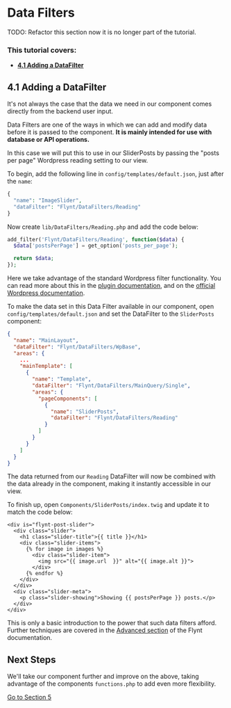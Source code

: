 # Data Filters

TODO: Refactor this section now it is no longer part of the tutorial.

<div class="alert">
  <h3>This tutorial covers:</h3>
  <ul>
    <li><strong><a href="#41-adding-a-datafilter">4.1 Adding a DataFilter</a></strong></li>
  </ul>
</div>

## 4.1 Adding a DataFilter
It's not always the case that the data we need in our component comes directly from the backend user input.

Data Filters are one of the ways in which we can add and modify data before it is passed to the component. **It is mainly intended for use with database or API operations.**

In this case we will put this to use in our SliderPosts by passing the "posts per page" Wordpress reading setting to our view.

To begin, add the following line in `config/templates/default.json`, just after the `name`:

```php
{
  "name": "ImageSlider",
  "dataFilter": "Flynt/DataFilters/Reading"
}
```

Now create `lib/DataFilters/Reading.php` and add the code below:

```php
add_filter('Flynt/DataFilters/Reading', function($data) {
  $data['postsPerPage'] = get_option('posts_per_page');

  return $data;
});
```

<p class="source-note">Here we take advantage of the standard Wordpress filter functionality. You can read more about this in the <a href="../add-link">plugin documentation</a>, and on the <a href="https://codex.wordpress.org/Plugin_API#Hooks.2C_Actions_and_Filters" target="_blank">official Wordpress documentation</a>.</p>

To make the data set in this Data Filter available in our component, open `config/templates/default.json` and set the DataFilter to the `SliderPosts` component:

```json
{
  "name": "MainLayout",
  "dataFilter": "Flynt/DataFilters/WpBase",
  "areas": {
    ...
    "mainTemplate": [
      {
        "name": "Template",
        "dataFilter": "Flynt/DataFilters/MainQuery/Single",
        "areas": {
          "pageComponents": [
            {
              "name": "SliderPosts",
              "dataFilter": "Flynt/DataFilters/Reading"
            }
          ]
        }
      }
    ]
  }
}
```

The data returned from our `Reading` DataFilter will now be combined with the data already in the component, making it instantly accessible in our view.

To finish up, open `Components/SliderPosts/index.twig` and update it to match the code below:

```twig
<div is="flynt-post-slider">
  <div class="slider">
    <h1 class="slider-title">{{ title }}</h1>
    <div class="slider-items">
      {% for image in images %}
        <div class="slider-item">
          <img src="{{ image.url  }}" alt="{{ image.alt }}">
        </div>
      {% endfor %}
    </div>
  </div>
  <div class="slider-meta">
    <p class="slider-showing">Showing {{ postsPerPage }} posts.</p>
  </div>
</div>
```

This is only a basic introduction to the power that such data filters afford. Further techniques are covered in the [Advanced section](../advanced/readme.md) of the Flynt documentation.

<div class="alert alert-steps">
  <h2>Next Steps</h2>

  <p>We'll take our component further and improve on the above, taking advantage of the components <code>functions.php</code> to add even more flexibility.</p>

  <p><a href="modify-data.md" class="btn btn-primary">Go to Section 5</a></p>
</div>
